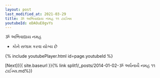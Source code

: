 ```yaml
---
layout: post
last_modified_at: 2021-03-29
title: ૐ અભિવાદ્યાય નમહ ૧૧ ટાઈમ્સ
youtubeId: eDAOuE8gvYs
---
```

 
 
 ૐ અભિવાદ્યાય નમહ  
 
 -  કોને સલામ કરવા યોગ્ય છે 
 
  
 
  
 
 
 
 
 
 


{% include youtubePlayer.html id=page.youtubeId %}
 
[Next]({{ site.baseurl }}{% link  split1/_posts/2014-01-02-ૐ અર્ધનાયૈ નમહ ૧૧ ટાઈમ્સ.md%})
 
